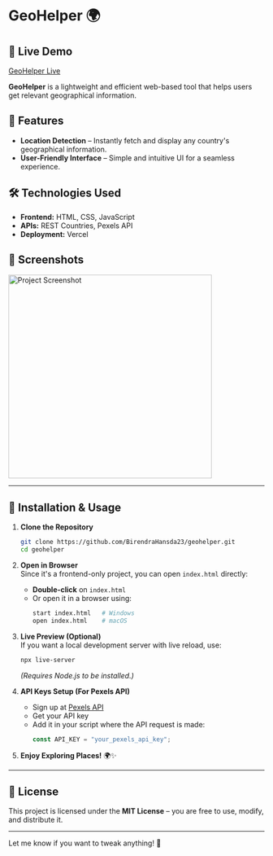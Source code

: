 # GeoHelper 🌍  

## 🔗 Live Demo  
[GeoHelper Live](https://geo-helper-sepia.vercel.app/)

**GeoHelper** is a lightweight and efficient web-based tool that helps users get relevant geographical information.  

## 🚀 Features  
- **Location Detection** – Instantly fetch and display any country's geographical information.   
- **User-Friendly Interface** – Simple and intuitive UI for a seamless experience.  

## 🛠️ Technologies Used  
- **Frontend:** HTML, CSS, JavaScript  
- **APIs:** REST Countries, Pexels API  
- **Deployment:** Vercel  

## 📸 Screenshots  
<img src="https://github.com/user-attachments/assets/b1be2c88-fad1-4965-acc6-3c1b97c98002" alt="Project Screenshot" width="400" align="center">

---

## 🚀 Installation & Usage  

1. **Clone the Repository**  
   ```bash
   git clone https://github.com/BirendraHansda23/geohelper.git
   cd geohelper
   ```

2. **Open in Browser**  
   Since it's a frontend-only project, you can open `index.html` directly:  
   - **Double-click** on `index.html`  
   - Or open it in a browser using:  
     ```bash
     start index.html   # Windows  
     open index.html    # macOS  
     ```

3. **Live Preview (Optional)**  
   If you want a local development server with live reload, use:  
   ```bash
   npx live-server  
   ```
   *(Requires Node.js to be installed.)*  

4. **API Keys Setup (For Pexels API)**  
   - Sign up at [Pexels API](https://www.pexels.com/api/)  
   - Get your API key  
   - Add it in your script where the API request is made:  
     ```js
     const API_KEY = "your_pexels_api_key";  
     ```

5. **Enjoy Exploring Places!** 🌍✨  

---


## 📜 License  
This project is licensed under the **MIT License** – you are free to use, modify, and distribute it.  

---

Let me know if you want to tweak anything! 🚀
